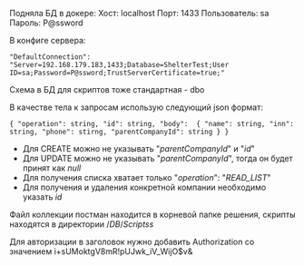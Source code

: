 Подняла БД в докере:
Хост: localhost
Порт: 1433
Пользователь: sa
Пароль: P@ssword

В конфиге сервера:

`"DefaultConnection": "Server=192.168.179.183,1433;Database=ShelterTest;User ID=sa;Password=P@ssword;TrustServerCertificate=true;"`

Схема в БД для скриптов тоже стандартная - dbo

В качестве тела к запросам использую следующий json формат:

`{
  "operation": string,
  "id": string,
  "body": 
  {
    "name": string,
    "inn": string,
    "phone": stirng,
    "parentCompanyId": string
  }
}`

- Для CREATE можно не указывать "_parentCompanyId_" и "_id_"
- Для UPDATE можно не указывать "_parentCompanyId_", тогда он будет принят как _null_
- Для получения списка хватает только "_operation_": "_READ_LIST_"
- Для получения и удаления конкретной компании необходимо указать _id_

Файл коллекции постман находится в корневой папке решения, скрипты находятся в директории /_DB_/_Scriptss_

Для авторизации в заголовок нужно добавить Authorization со значением i+sUMoktgV8mR!pUJwk_iV_WijO$v&

